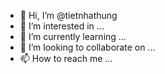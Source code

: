 - 👋 Hi, I’m @tietnhathung
- 👀 I’m interested in ...
- 🌱 I’m currently learning ...
- 💞️ I’m looking to collaborate on ...
- 📫 How to reach me ...

<!---
tietnhathung/tietnhathung is a ✨ special ✨ repository because its `README.md` (this file) appears on your GitHub profile.
You can click the Preview link to take a look at your changes.
--->
